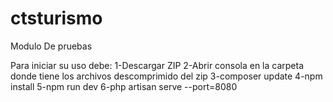 # ctsturismo
Modulo De pruebas
  
  Para iniciar su uso debe:
    1-Descargar ZIP
    2-Abrir consola en la carpeta donde tiene los archivos descomprimido del zip
    3-composer update
    4-npm install
    5-npm run dev
    6-php artisan serve --port=8080
    
